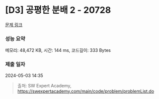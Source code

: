 # [D3] 공평한 분배 2 - 20728 

[문제 링크](https://swexpertacademy.com/main/code/problem/problemDetail.do?contestProbId=AY6cg0MKeVkDFAXt) 

### 성능 요약

메모리: 48,472 KB, 시간: 144 ms, 코드길이: 333 Bytes

### 제출 일자

2024-05-03 14:35



> 출처: SW Expert Academy, https://swexpertacademy.com/main/code/problem/problemList.do